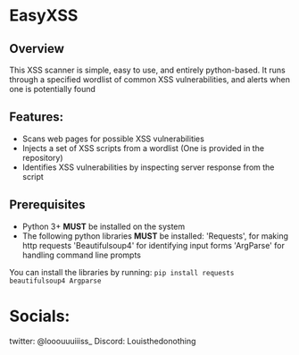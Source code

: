 # EasyXSS 


## Overview

This XSS scanner is simple, easy to use, and entirely python-based.
It runs through a specified wordlist of common XSS vulnerabilities, and alerts when one is potentially found


## Features:
- Scans web pages for possible XSS vulnerabilities
- Injects a set of XSS scripts from a wordlist (One is provided in the repository)
- Identifies XSS vulnerabilities by inspecting server response from the script


## Prerequisites
- Python 3+ **MUST** be installed on the system
- The following python libraries **MUST** be installed:
    'Requests', for making http requests
    'Beautifulsoup4' for identifying input forms
    'ArgParse' for handling command line prompts
    
You can install the libraries by running:
```pip install requests beautifulsoup4 Argparse```

# Socials:

twitter: @looouuuiiiss_
Discord: Louisthedonothing

